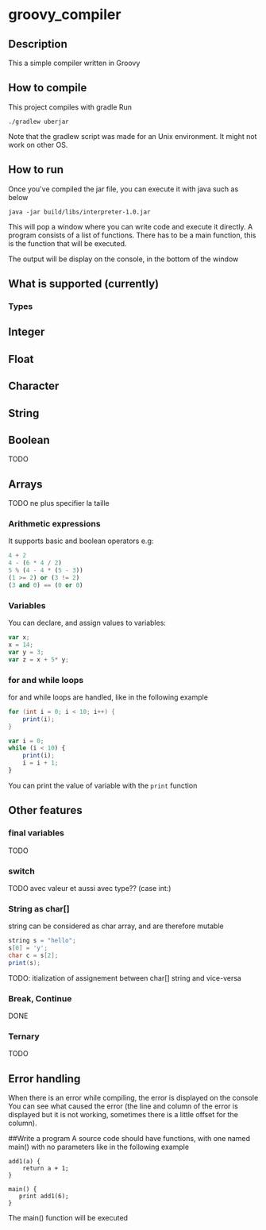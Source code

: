 # groovy_compiler

## Description
This a simple compiler written in Groovy

## How to compile
This project compiles with gradle
Run 
```
./gradlew uberjar
```
Note that the gradlew script was made for an Unix environment. It might not work on other OS.

## How to run
Once you've compiled the jar file, you can execute it with java such as below
```
java -jar build/libs/interpreter-1.0.jar
```

This will pop a window where you can write code and execute it
directly. A program consists of a list of functions. There has to be a main function, this is the function
that will be executed. 

The output will be display on the console, in the bottom of the window

## What is supported (currently)

### Types

## Integer

## Float

## Character

## String

## Boolean
TODO

## Arrays
TODO ne plus specifier la taille 

### Arithmetic expressions
It supports basic and boolean operators
e.g:
```python
4 + 2
4 - (6 * 4 / 2)
5 % (4 - 4 * (5 - 3))
(1 >= 2) or (3 != 2)
(3 and 0) == (0 or 0)
```

### Variables
You can declare, and assign values to variables:
```javascript
var x;
x = 14;
var y = 3;
var z = x + 5* y;
```
### for and while loops
for and while loops are handled, like in the following example
```java
for (int i = 0; i < 10; i++) {
    print(i);
}
```

```javascript
var i = 0;
while (i < 10) {
    print(i);
    i = i + 1;
}
```
You can print the value of variable with the `print` function


## Other features

### final variables
TODO

### switch
TODO
avec valeur et aussi avec type?? (case int:)


### String as char[]
string can be considered as char array, and are therefore mutable

```java
string s = "hello";
s[0] = 'y';
char c = s[2];
print(s);
```
TODO: itialization of assignement between char[] string and vice-versa
### Break, Continue
DONE

### Ternary
TODO

## Error handling
When there is an error while compiling, the error is displayed on the console
You can see what caused the error (the line and column of the error is displayed but it is not working, sometimes there is a little offset for the column).

##Write a program
A source code should have functions, with one named main() with no parameters like in the following example

```
add1(a) {
    return a + 1;
}

main() {
   print add1(6);
}
```

The main() function will be executed